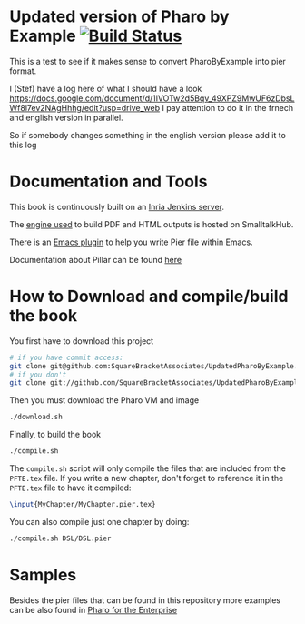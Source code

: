 Updated version of Pharo by Example [![Build Status](https://ci.inria.fr/pharo-contribution/buildStatus/icon?job=UpdatedPharoByExample)](https://ci.inria.fr/pharo-contribution/job/UpdatedPharoByExample/)
==========================================
This is a test to see if it makes sense to convert PharoByExample into pier format.

I (Stef) have a log here of what I should have a look
	https://docs.google.com/document/d/1lVOTw2d5Bqv_49XPZ9MwUF6zDbsLWf8l7ev2NAgHhhg/edit?usp=drive_web
I pay attention to do it in the frnech and english version in parallel.

So if somebody changes something in the english version please add it to this log

Documentation and Tools
==========================================


This book is continuously built on an [Inria Jenkins server](https://ci.inria.fr/pharo-contribution/job/UpdatedPharoByExample/).

The [engine used](http://www.smalltalkhub.com/#!/~DamienCassou/Pier-Gutemberg) to build PDF and HTML outputs is hosted on
SmalltalkHub.

There is an [Emacs plugin](https://github.com/pillar-markup/pillar-mode) to help you write Pier file within Emacs.

Documentation about Pillar can be found [here](https://github.com/pillar-markup/pillar-documentation)

How to Download and compile/build the book
==========================================

You first have to download this project

```bash
# if you have commit access:
git clone git@github.com:SquareBracketAssociates/UpdatedPharoByExample.git
# if you don't
git clone git://github.com/SquareBracketAssociates/UpdatedPharoByExample.git
```

Then you must download the Pharo VM and image

```bash
./download.sh
```

Finally, to build the book

```bash
./compile.sh
```

The `compile.sh` script will only compile the files that are included
from the `PFTE.tex` file. If you write a new chapter, don't forget to
reference it in the `PFTE.tex` file to have it compiled:

```latex
\input{MyChapter/MyChapter.pier.tex}
```

You can also compile just one chapter by doing:

```bash
./compile.sh DSL/DSL.pier
```

Samples
=======

Besides the pier files that can be found in this repository more examples can be also found in [ Pharo for the Enterprise](https://github.com/SquareBracketAssociates/PharoForTheEnterprise-english)
